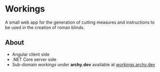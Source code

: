 # Workings
A small web app for the generation of cutting measures and instructions to be
used in the creation of roman blinds.

## About
- Angular client side
- .NET Core server side
- Sub-domain *workings* under __archy.dev__ available at 
[workings.archy.dev](https://workings.archy.dev/)